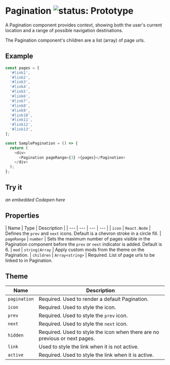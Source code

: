 # Pagination ![status: Prototype](https://img.shields.io/badge/status-prototype-orange.svg)

A Pagination component provides context, showing both the user's current location and a range of possible navigation destinations.

The Pagination component's children are a list (array) of page urls.

## Example

```javascript
const pages = [
  '#link1',
  '#link2',
  '#link3',
  '#link4',
  '#link5',
  '#link6',
  '#link7',
  '#link8',
  '#link9',
  '#link10',
  '#link11',
  '#link12',
  '#link13',
];

const SamplePagination = () => {
  return (
    <div>
      <Pagination pageRange={3} >{pages}</Pagination>
    </div>
  );
};

```

## Try it
_an embedded Codepen here_

## Properties

| Name | Type | Description |
| --- | --- | --- | --- |
| `icon` | `React.Node` | Defines the `prev` and `next` icons. Default is a chevron stroke in a circle fill.
| `pageRange` | `number` | Sets the maximum number of pages visible in the Pagination component before the `prev` or `next` indicator is added. Default is 6.
| `mod` | <code>string&#124;Array<string></code> | Apply custom mods from the theme on the Pagination.
| `children` | `Array<string>` | Required. List of page urls to be linked to in Pagination.

## Theme

| Name | Description |
| ---  | ----------- |
| `pagination` | Required. Used to render a default Pagination. |
| `icon` | Required. Used to style the icon. |
| `prev` | Required. Used to style the `prev` icon. |
| `next` | Required. Used to style the `next` icon. |
| `hidden` | Required. Used to style the icon when there are no previous or next pages. |
| `link` | Used to style the link when it is not active. |
| `active` | Required. Used to style the link when it is active. |
